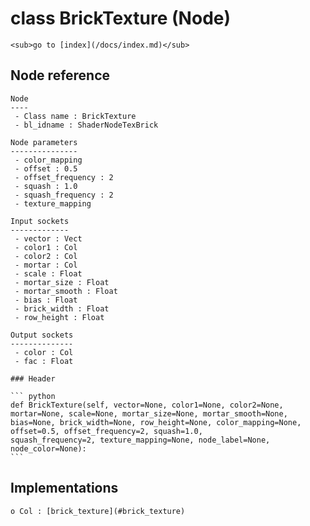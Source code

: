 # class BrickTexture (Node)

    <sub>go to [index](/docs/index.md)</sub>
    
## Node reference

    Node
    ----
     - Class name : BrickTexture
     - bl_idname : ShaderNodeTexBrick
    
    Node parameters
    ---------------
     - color_mapping
     - offset : 0.5
     - offset_frequency : 2
     - squash : 1.0
     - squash_frequency : 2
     - texture_mapping
    
    Input sockets
    -------------
     - vector : Vect
     - color1 : Col
     - color2 : Col
     - mortar : Col
     - scale : Float
     - mortar_size : Float
     - mortar_smooth : Float
     - bias : Float
     - brick_width : Float
     - row_height : Float
    
    Output sockets
    --------------
     - color : Col
     - fac : Float
    
    ### Header

    ``` python
    def BrickTexture(self, vector=None, color1=None, color2=None, mortar=None, scale=None, mortar_size=None, mortar_smooth=None, bias=None, brick_width=None, row_height=None, color_mapping=None, offset=0.5, offset_frequency=2, squash=1.0,
    squash_frequency=2, texture_mapping=None, node_label=None, node_color=None):
    ```
    
## Implementations

    o Col : [brick_texture](#brick_texture) 
    
    